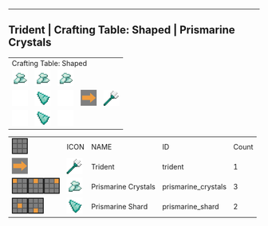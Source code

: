 ---
<!-- trident__from__crafting_shaped__use__prismarine_crystals.md -->

<!-- en_us -->

## Trident | Crafting Table: Shaped | Prismarine Crystals

<table>
	<tablebody>
		<tr>
			<td colspan="5">Crafting Table: Shaped</td>
		</tr>
		<tr>
			<td><img src="mc_icon/misc/prismarine_crystals.png"></td>
			<td><img src="mc_icon/misc/prismarine_crystals.png"></td>
			<td><img src="mc_icon/misc/prismarine_crystals.png"></td>
			<td colspan="2"></td>
		</tr>
		<tr>
			<td><img src="mc_icon/recipes/empty.png"></td>
			<td><img src="mc_icon/misc/prismarine_shard.png"></td>
			<td><img src="mc_icon/recipes/empty.png"></td>
			<td><img src="mc_icon/recipes/arrow.png"></td>
			<td><img src="mc_icon/combat/trident.png"></td>
		</tr>
		<tr>
			<td><img src="mc_icon/recipes/empty.png"></td>
			<td><img src="mc_icon/misc/prismarine_shard.png"></td>
			<td><img src="mc_icon/recipes/empty.png"></td>
			<td colspan="2"></td>
		</tr>
	</tablebody>
</table>
<table>
	<tablebody>
		<tr>
			<td><img src="mc_icon/recipes/tile.png"></td>
			<td>ICON</td>
			<td>NAME</td>
			<td>ID</td>
			<td>Count</td>
		</tr>
		<tr>
			<td><img src="mc_icon/recipes/arrow.png"></td>
			<td><img src="mc_icon/combat/trident.png"></td>
			<td>Trident</td>
			<td>trident</td>
			<td>1</td>
		</tr>
		<tr>
			<td><img src="mc_icon/recipes/01.png"><img src="mc_icon/recipes/02.png"><img src="mc_icon/recipes/03.png"></td>
			<td><img src="mc_icon/misc/prismarine_crystals.png"></td>
			<td>Prismarine Crystals</td>
			<td>prismarine_crystals</td>
			<td>3</td>
		</tr>
		<tr>
			<td><img src="mc_icon/recipes/05.png"><img src="mc_icon/recipes/08.png"></td>
			<td><img src="mc_icon/misc/prismarine_shard.png"></td>
			<td>Prismarine Shard</td>
			<td>prismarine_shard</td>
			<td>2</td>
		</tr>
	</tablebody>
</table>

